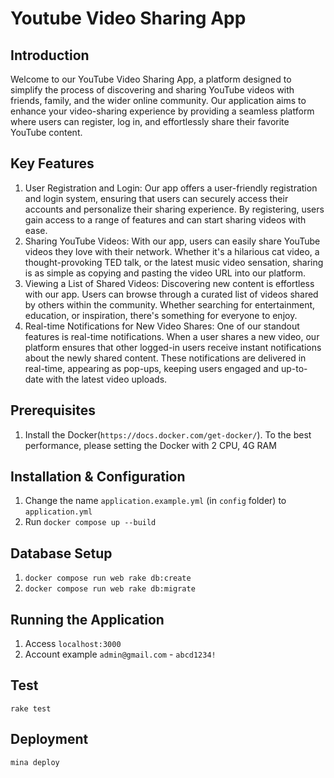 # Youtube Video Sharing App

## Introduction

Welcome to our YouTube Video Sharing App, a platform designed to simplify the process of discovering and sharing YouTube videos with friends, family, and the wider online community. Our application aims to enhance your video-sharing experience by providing a seamless platform where users can register, log in, and effortlessly share their favorite YouTube content.

## Key Features

1. User Registration and Login:
   Our app offers a user-friendly registration and login system, ensuring that users can securely access their accounts and personalize their sharing experience. By registering, users gain access to a range of features and can start sharing videos with ease.
2. Sharing YouTube Videos:
   With our app, users can easily share YouTube videos they love with their network. Whether it's a hilarious cat video, a thought-provoking TED talk, or the latest music video sensation, sharing is as simple as copying and pasting the video URL into our platform.
3. Viewing a List of Shared Videos:
   Discovering new content is effortless with our app. Users can browse through a curated list of videos shared by others within the community. Whether searching for entertainment, education, or inspiration, there's something for everyone to enjoy.
4. Real-time Notifications for New Video Shares:
   One of our standout features is real-time notifications. When a user shares a new video, our platform ensures that other logged-in users receive instant notifications about the newly shared content. These notifications are delivered in real-time, appearing as pop-ups, keeping users engaged and up-to-date with the latest video uploads.

## Prerequisites

1. Install the Docker(`https://docs.docker.com/get-docker/`). To the best performance, please setting the Docker with 2 CPU, 4G RAM

## Installation & Configuration

1. Change the name `application.example.yml` (in `config` folder) to `application.yml`
2. Run `docker compose up --build`

## Database Setup
1. `docker compose run web rake db:create`
2. `docker compose run web rake db:migrate`

## Running the Application
1. Access `localhost:3000`
2. Account example `admin@gmail.com` - `abcd1234!`
## Test

`rake test`
## Deployment

`mina deploy`
